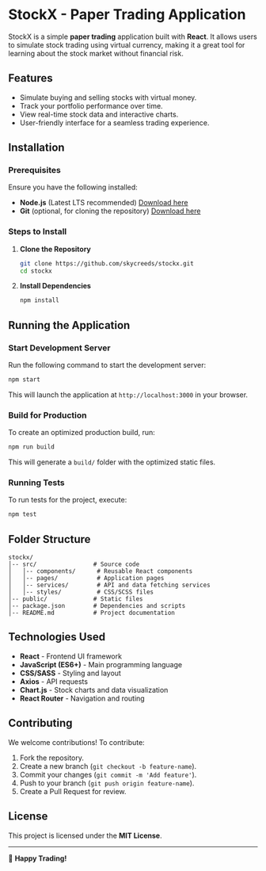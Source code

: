 # StockX - Paper Trading Application

StockX is a simple **paper trading** application built with **React**. It allows users to simulate stock trading using virtual currency, making it a great tool for learning about the stock market without financial risk.

## Features

- Simulate buying and selling stocks with virtual money.
- Track your portfolio performance over time.
- View real-time stock data and interactive charts.
- User-friendly interface for a seamless trading experience.

## Installation

### Prerequisites
Ensure you have the following installed:
- **Node.js** (Latest LTS recommended) [Download here](https://nodejs.org/)
- **Git** (optional, for cloning the repository) [Download here](https://git-scm.com/)

### Steps to Install

1. **Clone the Repository**
   ```bash
   git clone https://github.com/skycreeds/stockx.git
   cd stockx
   ```
2. **Install Dependencies**
   ```bash
   npm install
   ```

## Running the Application

### Start Development Server
Run the following command to start the development server:
```bash
npm start
```
This will launch the application at `http://localhost:3000` in your browser.

### Build for Production
To create an optimized production build, run:
```bash
npm run build
```
This will generate a `build/` folder with the optimized static files.

### Running Tests
To run tests for the project, execute:
```bash
npm test
```

## Folder Structure
```
stockx/
│-- src/                # Source code
│   │-- components/      # Reusable React components
│   │-- pages/           # Application pages
│   │-- services/        # API and data fetching services
│   │-- styles/          # CSS/SCSS files
│-- public/             # Static files
│-- package.json        # Dependencies and scripts
│-- README.md           # Project documentation
```

## Technologies Used

- **React** - Frontend UI framework
- **JavaScript (ES6+)** - Main programming language
- **CSS/SASS** - Styling and layout
- **Axios** - API requests
- **Chart.js** - Stock charts and data visualization
- **React Router** - Navigation and routing

## Contributing
We welcome contributions! To contribute:
1. Fork the repository.
2. Create a new branch (`git checkout -b feature-name`).
3. Commit your changes (`git commit -m 'Add feature'`).
4. Push to your branch (`git push origin feature-name`).
5. Create a Pull Request for review.

## License
This project is licensed under the **MIT License**.

---

🚀 **Happy Trading!**
